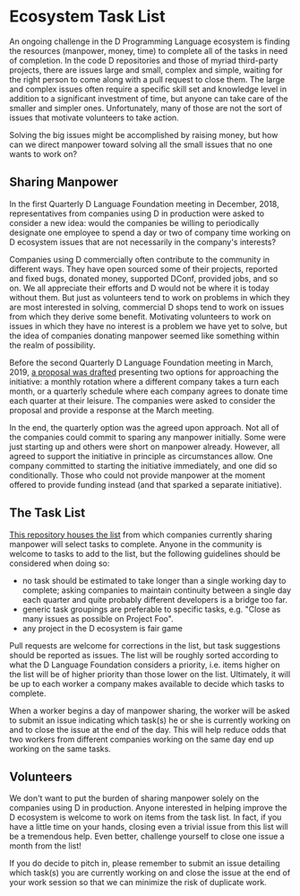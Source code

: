 # Ecosystem Task List
An ongoing challenge in the D Programming Language ecosystem is finding the resources (manpower, money, time) to complete all of the tasks in need of completion. In the code D repositories and those of myriad third-party projects, there are issues large and small, complex and simple, waiting for the right person to come along with a pull request to close them. The large and complex issues often require a specific skill set and knowledge level in addition to a significant investment of time, but anyone can take care of the smaller and simpler ones. Unfortunately, many of those are not the sort of issues that motivate volunteers to take action.

Solving the big issues might be accomplished by raising money, but how can we direct manpower toward solving all the small issues that no one wants to work on?

## Sharing Manpower
In the first Quarterly D Language Foundation meeting in December, 2018, representatives from companies using D in production were asked to consider a new idea: would the companies be willing to periodically designate one employee to spend a day or two of company time working on D ecosystem issues that are not necessarily in the company's interests?

Companies using D commercially often contribute to the community in different ways. They have open sourced some of their projects, reported and fixed bugs, donated money, supported DConf, provided jobs, and so on. We all appreciate their efforts and D would not be where it is today without them. But just as volunteers tend to work on problems in which they are most interested in solving, commercial D shops tend to work on issues from which they derive some benefit. Motivating volunteers to work on issues in which they have no interest is a problem we have yet to solve, but the idea of companies donating manpower seemed like something within the realm of possibility.

Before the second Quarterly D Language Foundation meeting in March, 2019, [a proposal was drafted](https://gist.github.com/mdparker/7e2894bef3e44daa1d1fac934a2c1aad) presenting two options for approaching the initiative: a monthly rotation where a different company takes a turn each month, or a quarterly schedule where each company agrees to donate time each quarter at their leisure. The companies were asked to consider the proposal and provide a response at the March meeting.

In the end, the quarterly option was the agreed upon approach. Not all of the companies could commit to sparing any manpower initially. Some were just starting up and others were short on manpower already. However, all agreed to support the initiative in principle as circumstances allow. One company committed to starting the initiative immediately, and one did so conditionally. Those who could not provide manpower at the moment offered to provide funding instead (and that sparked a separate initiative).

## The Task List
[This repository houses the list](./ecotasks.md) from which companies currently sharing manpower will select tasks to complete. Anyone in the community is welcome to tasks to add to the list, but the following guidelines should be considered when doing so:

* no task should be estimated to take longer than a single working day to complete; asking companies to maintain continuity between a single day each quarter and quite probably different developers is a bridge too far.
* generic task groupings are preferable to specific tasks, e.g. "Close as many issues as possible on Project Foo".
* any project in the D ecosystem is fair game

Pull requests are welcome for corrections in the list, but task suggestions should be reported as issues. The list will be roughly sorted according to what the D Language Foundation considers a priority, i.e. items higher on the list will be of higher priority than those lower on the list. Ultimately, it will be up to each worker a company makes available to decide which tasks to complete.

When a worker begins a day of manpower sharing, the worker will be asked to submit an issue indicating which task(s) he or she is currently working on and to close the issue at the end of the day. This will help reduce odds that two workers from different companies working on the same day end up working on the same tasks.

## Volunteers
We don't want to put the burden of sharing manpower solely on the companies using D in production. Anyone interested in helping improve the D ecosystem is welcome to work on items from the task list. In fact, if you have a little time on your hands, closing even a trivial issue from this list will be a tremendous help. Even better, challenge yourself to close one issue a month from the list!

If you do decide to pitch in, please remember to submit an issue detailing which task(s) you are currently working on and close the issue at the end of your work session so that we can minimize the risk of duplicate work.

